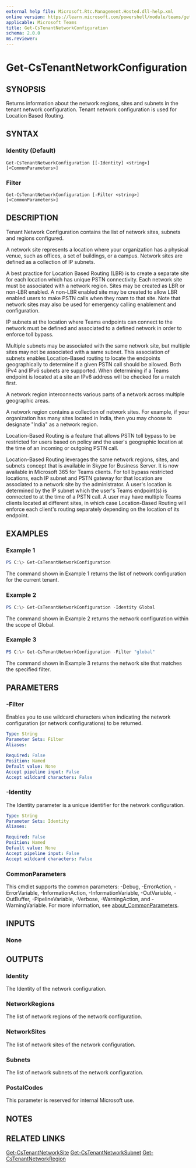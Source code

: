 ```yaml
---
external help file: Microsoft.Rtc.Management.Hosted.dll-help.xml
online version: https://learn.microsoft.com/powershell/module/teams/get-cstenantnetworkconfiguration
applicable: Microsoft Teams
title: Get-CsTenantNetworkConfiguration
schema: 2.0.0
ms.reviewer:
---
```


# Get-CsTenantNetworkConfiguration

## SYNOPSIS
Returns information about the network regions, sites and subnets in the tenant network configuration. Tenant network configuration is used for Location Based Routing.

## SYNTAX

### Identity (Default)
```
Get-CsTenantNetworkConfiguration [[-Identity] <string>] [<CommonParameters>]
```

### Filter
```
Get-CsTenantNetworkConfiguration [-Filter <string>] [<CommonParameters>]
```

## DESCRIPTION
Tenant Network Configuration contains the list of network sites, subnets and regions configured.

A network site represents a location where your organization has a physical venue, such as offices, a set of buildings, or a campus. Network sites are defined as a collection of IP subnets.

A best practice for Location Based Routing (LBR) is to create a separate site for each location which has unique PSTN connectivity.  Each network site must be associated with a network region. Sites may be created as LBR or non-LBR enabled. A non-LBR enabled site may be created to allow LBR enabled users to make PSTN calls when they roam to that site. Note that network sites may also be used for emergency calling enablement and configuration.

IP subnets at the location where Teams endpoints can connect to the network must be defined and associated to a defined network in order to enforce toll bypass.

Multiple subnets may be associated with the same network site, but multiple sites may not be associated with a same subnet. This association of subnets enables Location-Based routing to locate the endpoints geographically to determine if a given PSTN call should be allowed. Both IPv4 and IPv6 subnets are supported. When determining if a Teams endpoint is located at a site an IPv6 address will be checked for a match first.

A network region interconnects various parts of a network across multiple geographic areas.

A network region contains a collection of network sites. For example, if your organization has many sites located in India, then you may choose to designate "India" as a network region.

Location-Based Routing is a feature that allows PSTN toll bypass to be restricted for users based on policy and the user's geographic location at the time of an incoming or outgoing PSTN call.

Location-Based Routing leverages the same network regions, sites, and subnets concept that is available in Skype for Business Server. It is now available in Microsoft 365 for Teams clients. For toll bypass restricted locations, each IP subnet and PSTN gateway for that location are associated to a network site by the administrator. A user's location is determined by the IP subnet which the user's Teams endpoint(s) is connected to at the time of a PSTN call. A user may have multiple Teams clients located at different sites, in which case Location-Based Routing will enforce each client's routing separately depending on the location of its endpoint.

## EXAMPLES

### Example 1
```powershell
PS C:\> Get-CsTenantNetworkConfiguration
```
The command shown in Example 1 returns the list of network configuration for the current tenant.

### Example 2
```powershell
PS C:\> Get-CsTenantNetworkConfiguration -Identity Global
```
The command shown in Example 2 returns the network configuration within the scope of Global.

### Example 3
```powershell
PS C:\> Get-CsTenantNetworkConfiguration -Filter "global"
```
The command shown in Example 3 returns the network site that matches the specified filter.

## PARAMETERS

### -Filter
Enables you to use wildcard characters when indicating the network configuration (or network configurations) to be returned.

```yaml
Type: String
Parameter Sets: Filter
Aliases:

Required: False
Position: Named
Default value: None
Accept pipeline input: False
Accept wildcard characters: False
```

### -Identity
The Identity parameter is a unique identifier for the network configuration.

```yaml
Type: String
Parameter Sets: Identity
Aliases:

Required: False
Position: Named
Default value: None
Accept pipeline input: False
Accept wildcard characters: False
```
### CommonParameters
This cmdlet supports the common parameters: -Debug, -ErrorAction, -ErrorVariable, -InformationAction, -InformationVariable, -OutVariable, -OutBuffer, -PipelineVariable, -Verbose, -WarningAction, and -WarningVariable. For more information, see [about_CommonParameters](https://go.microsoft.com/fwlink/?LinkID=113216).

## INPUTS

### None

## OUTPUTS

### Identity
The Identity of the network configuration.

### NetworkRegions
The list of network regions of the network configuration.

### NetworkSites
The list of network sites of the network configuration.

### Subnets
The list of network subnets of the network configuration.

### PostalCodes
This parameter is reserved for internal Microsoft use.

## NOTES

## RELATED LINKS
[Get-CsTenantNetworkSite](https://learn.microsoft.com/powershell/module/teams/get-cstenantnetworksite)
[Get-CsTenantNetworkSubnet](https://learn.microsoft.com/powershell/module/teams/get-cstenantnetworksite)
[Get-CsTenantNetworkRegion](https://learn.microsoft.com/powershell/module/teams/get-cstenantnetworksite)

